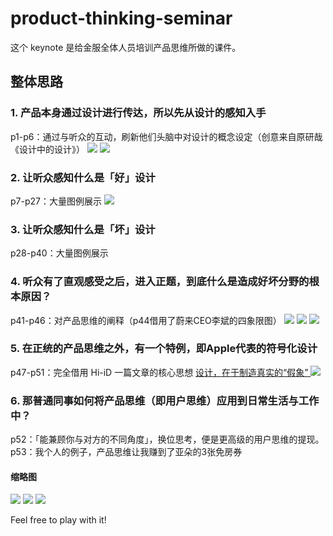 # product-thinking-seminar
这个 keynote 是给金服全体人员培训产品思维所做的课件。

## 整体思路
### 1. 产品本身通过设计进行传达，所以先从设计的感知入手
p1-p6：通过与听众的互动，刷新他们头脑中对设计的概念设定（创意来自原研哉《设计中的设计》）
![](http://wx4.sinaimg.cn/large/66d24d85ly1fnd7v12xfnj20p30st1kx.jpg)
![](http://wx3.sinaimg.cn/large/66d24d85ly1fnd7uxy73hj20p10snk3f.jpg)
### 2. 让听众感知什么是「好」设计
p7-p27：大量图例展示
![](http://wx4.sinaimg.cn/large/66d24d85ly1fnd7uxa8wtj20p50spdo2.jpg)
### 3. 让听众感知什么是「坏」设计
p28-p40：大量图例展示

### 4. 听众有了直观感受之后，进入正题，到底什么是造成好坏分野的根本原因？
p41-p46：对产品思维的阐释（p44借用了蔚来CEO李斌的四象限图）
![](http://wx3.sinaimg.cn/large/66d24d85ly1fnd7uzb8qij20p30e7k5l.jpg)
![](http://wx3.sinaimg.cn/large/66d24d85ly1fnd7uwwe9xj20oz0e478g.jpg)
![](http://wx4.sinaimg.cn/large/66d24d85ly1fnd7uwf6g4j20oz0e7myn.jpg)
### 5. 在正统的产品思维之外，有一个特例，即Apple代表的符号化设计
p47-p51：完全借用 Hi-iD 一篇文章的核心思想 [设计，在于制造真实的“假象” ](http://www.hi-id.com/?p=3098)
![](http://wx4.sinaimg.cn/large/66d24d85ly1fnd7ux0rqyj20oz0sk0zh.jpg)
### 6. 那普通同事如何将产品思维（即用户思维）应用到日常生活与工作中？
p52：「能兼顾你与对方的不同角度」，换位思考，便是更高级的用户思维的提现。
p53：我个人的例子，产品思维让我赚到了亚朵的3张免房券

#### 缩略图
![](http://wx3.sinaimg.cn/large/66d24d85ly1fnd72xrk43j21kw0qo4qp.jpg)
![](http://wx4.sinaimg.cn/large/66d24d85ly1fnd72xep1rj21kw0qinms.jpg)
![](http://wx2.sinaimg.cn/large/66d24d85ly1fnd72wwm1ij21kw0judys.jpg)


Feel free to play with it!
